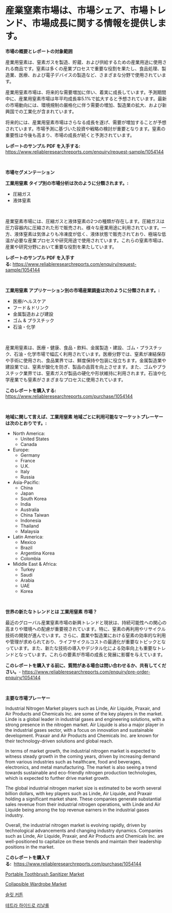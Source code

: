 <p><h1>産業窒素市場は、市場シェア、市場トレンド、市場成長に関する情報を提供します。</h1></p><p><strong>市場の概要とレポートの対象範囲</strong></p>
<p><p>産業用窒素は、窒素ガスを製造、貯蔵、および供給するための産業用途に使用される商品です。窒素は多くの産業プロセスで重要な役割を果たし、食品処理、製造業、医療、および電子デバイスの製造など、さまざまな分野で使用されています。</p><p>産業用窒素市場は、将来的な需要増加に伴い、着実に成長しています。予測期間中に、産業用窒素市場は年平均成長率5.1%で拡大すると予想されています。最新の市場動向には、環境規制の厳格化に伴う需要の増加、製造業の拡大、および新興国での工業化が含まれています。</p><p>将来的には、産業用窒素市場はさらなる成長を遂げ、需要が増加することが予想されています。市場予測に基づいた投資や戦略の検討が重要となります。窒素の重要性は今後も高まり、市場の成長が続くと予測されています。</p></p>
<p><strong>レポートのサンプル PDF を入手する:</strong> <a href="https://www.reliableresearchreports.com/enquiry/request-sample/1054144">https://www.reliableresearchreports.com/enquiry/request-sample/1054144</a></p>
<p>&nbsp;</p>
<p><strong>市場セグメンテーション</strong></p>
<p><strong>工業用窒素 タイプ別の市場分析は次のように分類されます。:</strong></p>
<p><ul><li>圧縮ガス</li><li>液体窒素</li></ul></p>
<p>&nbsp;</p>
<p><p>産業窒素市場には、圧縮ガスと液体窒素の2つの種類が存在します。圧縮ガスは圧力容器内に圧縮された形で販売され、様々な産業用途に利用されています。一方、液体窒素は気体よりも冷凍度が低く、液体状態で販売されており、極端な低温が必要な産業プロセスや研究用途で使用されています。これらの窒素市場は、産業や研究分野において重要な役割を果たしています。</p></p>
<p><strong>レポートのサンプル PDF を入手する:</strong>&nbsp;<a href="https://www.reliableresearchreports.com/enquiry/request-sample/1054144">https://www.reliableresearchreports.com/enquiry/request-sample/1054144</a></p>
<p>&nbsp;</p>
<p><strong> 工業用窒素 アプリケーション別の市場産業調査は次のように分類されます。:</strong></p>
<p><ul><li>医療/ヘルスケア</li><li>フード＆ドリンク</li><li>金属製造および建設</li><li>ゴム & プラスチック</li><li>石油・化学</li></ul></p>
<p>&nbsp;</p>
<p><p>産業用窒素は、医療・健康、食品・飲料、金属製造・建設、ゴム・プラスチック、石油・化学市場で幅広く利用されています。医療分野では、窒素が凍結保存や手術に使用され、食品業界では、鮮度保持や包装に役立ちます。金属製造業や建設業では、窒素が酸化を防ぎ、製品の品質を向上させます。また、ゴムやプラスチック業界では、窒素ガスが製品の硬化や形状維持に利用されます。石油や化学産業でも窒素がさまざまなプロセスに使用されています。</p></p>
<p><strong>このレポートを購入する:</strong>&nbsp; <a href="https://www.reliableresearchreports.com/purchase/1054144">https://www.reliableresearchreports.com/purchase/1054144</a></p>
<p>&nbsp;</p>
<p><strong>地域に関して言えば、工業用窒素 地域ごとに利用可能なマーケットプレーヤーは次のとおりです。:</strong></p>
<p><ul>
    <li>
        North America:
        <ul>
            <li>United States</li>
            <li>Canada</li>
        </ul>
    </li>
    <li>
        Europe:
        <ul>
            <li>Germany</li>
            <li>France</li>
            <li>U.K.</li>
            <li>Italy</li>
            <li>Russia</li>
        </ul>
    </li>
    <li>
        Asia-Pacific:
        <ul>
            <li>China</li>
            <li>Japan</li>
            <li>South Korea</li>
            <li>India</li>
            <li>Australia</li>
            <li>China Taiwan</li>
            <li>Indonesia</li>
            <li>Thailand</li>
            <li>Malaysia</li>
        </ul>
    </li>
    <li>
        Latin America:
        <ul>
            <li>Mexico</li>
            <li>Brazil</li>
            <li>Argentina Korea</li>
            <li>Colombia</li>
        </ul>
    </li>
    <li>
        Middle East & Africa:
        <ul>
            <li>Turkey</li>
            <li>Saudi</li>
            <li>Arabia</li>
            <li>UAE</li>
            <li>Korea</li>
        </ul>
    </li>
    </ul></p>
<p>&nbsp;</p>
<p><strong>世界の新たなトレンドとは 工業用窒素 市場？</strong></p>
<p><p>最近のグローバル産業窒素市場の新興トレンドと現状は、持続可能性への関心の高まりや環境への配慮が重要視されています。特に、窒素の再利用やリサイクル技術の開発が進んでいます。さらに、農業や製造業における窒素の効率的な利用や管理が求められており、ライフサイクルコストの最適化が重要なトピックとなっています。また、新たな技術の導入やデジタル化による効率向上も重要なトレンドとなっています。これらの要素が市場の成長と発展に影響を与えています。</p></p>
<p><strong>このレポートを購入する前に、質問がある場合は問い合わせるか、共有してください。</strong>- <a href="https://www.reliableresearchreports.com/enquiry/pre-order-enquiry/1054144">https://www.reliableresearchreports.com/enquiry/pre-order-enquiry/1054144</a></p>
<p>&nbsp;</p>
<p><strong>主要な市場プレーヤー</strong></p>
<p><p>Industrial Nitrogen Market players such as Linde, Air Liquide, Praxair, and Air Products and Chemicals Inc. are some of the key players in the market. Linde is a global leader in industrial gases and engineering solutions, with a strong presence in the nitrogen market. Air Liquide is also a major player in the industrial gases sector, with a focus on innovation and sustainable development. Praxair and Air Products and Chemicals Inc. are known for their technology-driven solutions and global reach.</p><p>In terms of market growth, the industrial nitrogen market is expected to witness steady growth in the coming years, driven by increasing demand from various industries such as healthcare, food and beverages, electronics, and metal manufacturing. The market is also seeing a trend towards sustainable and eco-friendly nitrogen production technologies, which is expected to further drive market growth.</p><p>The global industrial nitrogen market size is estimated to be worth several billion dollars, with key players such as Linde, Air Liquide, and Praxair holding a significant market share. These companies generate substantial sales revenue from their industrial nitrogen operations, with Linde and Air Liquide being among the top revenue earners in the industrial gases industry.</p><p>Overall, the industrial nitrogen market is evolving rapidly, driven by technological advancements and changing industry dynamics. Companies such as Linde, Air Liquide, Praxair, and Air Products and Chemicals Inc. are well-positioned to capitalize on these trends and maintain their leadership positions in the market.</p></p>
<p><strong>このレポートを購入する:</strong>&nbsp;&nbsp;<a href="https://www.reliableresearchreports.com/purchase/1054144">https://www.reliableresearchreports.com/purchase/1054144</a></p>
<p><p><a href="https://github.com/Sinjinluong3e0awx2m195k76/Market-Research-Report-List-1/blob/main/portable-toothbrush-sanitizer-market.md">Portable Toothbrush Sanitizer Market</a></p><p><a href="https://github.com/shotows/Market-Research-Report-List-1/blob/main/collapsible-wardrobe-market.md">Collapsible Wardrobe Market</a></p><p><a href="https://github.com/vsn7qpua81q/Market-Research-Report-List-1/blob/main/16539083682.md">슬릿 커튼</a></p><p><a href="https://github.com/trmesnao7959541/Market-Research-Report-List-1/blob/main/55427813681.md">테트라 하이드로 리날롤</a></p></p>